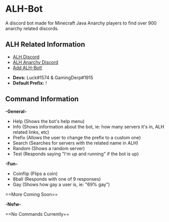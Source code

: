 # ALH-Bot
A discord bot made for Minecraft Java Anarchy players to find over 900 anarchy related discords.

## ALH Related Information
- [ALH Discord](https://discord.gg/xt9CkXQ)
- [ALH Anarchy Discord](https://discord.gg/xmtngnh)
- [Add ALH-Bot!](https://discord.com/api/oauth2/authorize?client_id=749364874815078523&permissions=0&scope=bot)

+ **Devs:** Luck#1574 & GamingDerp#1915 
+ **Default Prefix:** !

## Command Information

**-General-**
- Help (Shows the bot's help menu)
- Info (Shows information about the bot, ie: how many servers it's in, ALH related links, etc)
- Prefix (Allows the user to change the prefix to a custom one)
- Search (Searches for servers with the related name in ALH)
- Random (Shows a random server)
- Test (Responds saying "I'm up and running" if the bot is up)

**-Fun-**
- Coinflip (Flips a coin)
- 8ball (Responds with one of 9 responses)
- Gay (Shows how gay a user is, ie: "69% gay")
  
==More Coming Soon==
  
**-Nsfw-**

==No Commands Currently==
